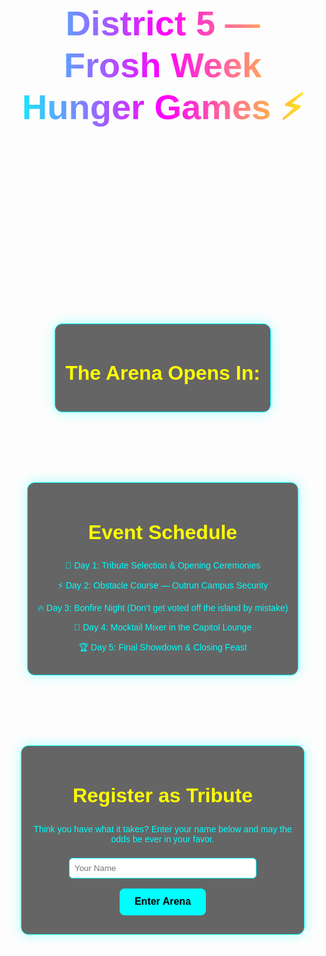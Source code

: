 <html lang="en">
<head>
  <title>District 5 — Frosh Week Hunger Games</title>
  <style>
    body {
      margin: 0;
      font-family: 'Orbitron', sans-serif;
      background: url("img.png") no-repeat center center fixed;
      background-size: cover;
      background-clip: border-box;
      -webkit-background-clip: border-box;
      color: #0ff;
      text-align: center;
      min-height: 100vh;
      display: flex;
      flex-direction: column;
    }
    header {
      padding: 2rem 1rem;
      background: linear-gradient(90deg, #0ff, #f0f, #ff0);
      -webkit-background-clip: text;
      -webkit-text-fill-color: transparent;
      background-clip: text;
      font-size: clamp(2rem, 6vw, 3.5rem);
      font-weight: bold;
      animation: flicker 2s infinite;
      line-height: 1.2;
    }
    @keyframes flicker {
      0%, 19%, 21%, 23%, 25%, 54%, 56%, 100% { opacity: 1; }
      20%, 24%, 55% { opacity: 0; }
    }
    section {
      margin: 1.5rem auto;
      max-width: 90%;
      padding: 1rem;
    }
    .card {
      background: rgba(0,0,0,0.6);
      border: 1px solid #0ff;
      border-radius: 12px;
      padding: 1rem;
      margin: 1rem 0;
      box-shadow: 0 0 20px #0ff5;
    }
    h2 {
      color: #ff0;
      font-size: clamp(1.2rem, 4vw, 2rem);
    }
    #countdown {
      font-size: clamp(1.2rem, 5vw, 2rem);
      margin-top: 1rem;
      color: #f0f;
    }
    input[type="text"] {
      width: 90%;
      max-width: 300px;
      padding: 0.5rem;
      border-radius: 6px;
      border: 1px solid #0ff;
      margin-top: 0.5rem;
    }
    button {
      background: #0ff;
      border: none;
      padding: 0.8rem 1.5rem;
      border-radius: 8px;
      font-size: 1rem;
      font-weight: bold;
      cursor: pointer;
      margin-top: 1rem;
      transition: transform 0.2s, background 0.3s;
    }
    button:hover {
      transform: scale(1.1);
      background: #0cc;
    }
    footer {
      margin-top: auto;
      padding: 1rem;
      font-size: 0.8rem;
      color: #ccc;
    }
  </style>
</head>
<body>
  <header>
    District 5 — Frosh Week Hunger Games ⚡️
  </header>

  <section>
    <div class="card">
      <h2>The Arena Opens In:</h2>
      <div id="countdown"></div>
    </div>
  </section>

  <section>
    <div class="card">
      <h2>Event Schedule</h2>
      <p>🏹 Day 1: Tribute Selection & Opening Ceremonies</p>
      <p>⚡ Day 2: Obstacle Course — Outrun Campus Security</p>
      <p>🔥 Day 3: Bonfire Night (Don’t get voted off the island by mistake)</p>
      <p>🥤 Day 4: Mocktail Mixer in the Capitol Lounge</p>
      <p>🏆 Day 5: Final Showdown & Closing Feast</p>
    </div>
  </section>

  <section>
    <div class="card">
      <h2>Register as Tribute</h2>
      <p>Think you have what it takes? Enter your name below and may the odds be ever in your favor.</p>
      <input type="text" id="tributeName" placeholder="Your Name">
      <br>
      <button onclick="registerTribute()">Enter Arena</button>
      <p id="tributeOutput"></p>
    </div>
  </section>

  <footer>
    Powered by District 5 Energy — Frosh Week 2025 ⚡️
  </footer>

  <script>
    // Countdown Timer
    const targetDate = new Date("2025-09-01T12:00:00").getTime();
    const countdownEl = document.getElementById("countdown");

    setInterval(() => {
      const now = new Date().getTime();
      const diff = targetDate - now;

      if (diff <= 0) {
        countdownEl.innerHTML = "The Games Have Begun!";
        return;
      }

      const days = Math.floor(diff / (1000 * 60 * 60 * 24));
      const hours = Math.floor((diff % (1000 * 60 * 60 * 24)) / (1000 * 60 * 60));
      const minutes = Math.floor((diff % (1000 * 60 * 60)) / (1000 * 60));
      const seconds = Math.floor((diff % (1000 * 60)) / 1000);

      countdownEl.innerHTML = `${days}d ${hours}h ${minutes}m ${seconds}s`;
    }, 1000);

    // Tribute Registration
    function registerTribute() {
      const name = document.getElementById("tributeName").value.trim();
      const output = document.getElementById("tributeOutput");

      if (name) {
        output.innerHTML = `🎉 Welcome, Tribute <strong>${name}</strong>! The Capitol salutes you.`;
      } else {
        output.innerHTML = "Please enter a valid name, future Tribute.";
      }
    }
  </script>
</body>
</html>
